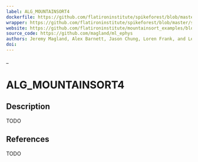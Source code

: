 ```yaml
---
label: ALG_MOUNTAINSORT4
dockerfile: https://github.com/flatironinstitute/spikeforest/blob/master/spikeforest/spikesorters/mountainsort4/container/Dockerfile
wrapper: https://github.com/flatironinstitute/spikeforest/blob/master/spikeforest/spikesorters/mountainsort4/mountainsort4.py
website: https://github.com/flatironinstitute/mountainsort_examples/blob/master/README.md
source_code: https://github.com/magland/ml_ephys
authors: Jeremy Magland, Alex Barnett, Jason Chung, Loren Frank, and Leslie Greengard
doi:
---
```

_
# ALG_MOUNTAINSORT4

## Description

TODO

## References

TODO